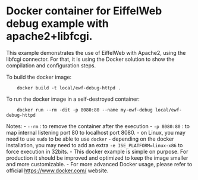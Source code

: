 Docker container for EiffelWeb debug example with apache2+libfcgi.
==================================================================

This example demonstrates the use of EiffelWeb with Apache2, using the libfcgi connector.
For that, it is using the Docker solution to show the compilation and configuration steps.

To build the docker image:

```
	docker build -t local/ewf-debug-httpd .
```

To run the docker image in a self-destroyed container:
```
	docker run --rm -dit -p 8080:80 --name my-ewf-debug local/ewf-debug-httpd
```

Notes:
	- `--rm` : to remove the container after the execution
	- `-p 8080:80` : to map internal listening port 80 to localhost port 8080.
	- on Linux, you may need to use `sudo` to be able to use `docker`
	- depending on the docker installation, you may need to add an extra `-e ISE_PLATFORM=linux-x86` to force execution in 32bits.
	- This docker example is simple on purpose. For production it should be improved and optimized to keep the image smaller and more customizable.
	- For more advanced Docker usage, please refer to official https://www.docker.com/ website.

